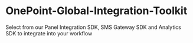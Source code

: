 # OnePoint-Global-Integration-Toolkit
Select from our Panel Integration SDK, SMS Gateway SDK and Analytics SDK to integrate into your workflow
